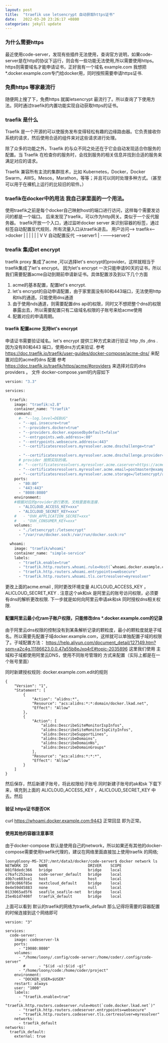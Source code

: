 ```yaml
---
layout: post
title:  "traefik use letsencrypt 自动获取https证书"
date:   2022-03-20 23:26:17 +0800
categories: jekyll update
---
```

### 为什么需要https 
最近使用code-server，发现有些插件无法使用，查询官方说明，如果code-server是在http的协议下运行，则会有一些功能无法使用,所以需要使用https。https则需要域名才能申请证书，正好我有一个域名 example.com 我想把*.docker.example.com专门给docker用，同时按照需要申请https证书.
### 免费https 哪家最流行
随便网上搜了下，免费https 就属letsencrypt 最流行了。所以查询了下使用方法。同时通过traefik的内置功能实现自动获取https的证书。

### traefik 是什么 
Traefik 是一个开源的可以使服务发布变得轻松有趣的边缘路由器。它负责接收你系统的请求，然后使用合适的组件来对这些请求进行处理。

除了众多的功能之外，Traefik 的与众不同之处还在于它会自动发现适合你服务的配置。当 Traefik 在检查你的服务时，会找到服务的相关信息并找到合适的服务来满足对应的请求。

Traefik 兼容所有主流的集群技术，比如 Kubernetes，Docker，Docker Swarm，AWS，Mesos，Marathon，等等；并且可以同时处理多种方式。（甚至可以用于在裸机上运行的比较旧的软件。）
### traefik在docker中的用法 我自己家里面的一个用法。
使用traefik之前是每个docker自己映射host的端口进行访问，这样每个需要发访问的都是一个端口。
后来发现了traefik，可以作为http网关。类似于一个反代服务器。
traefik开放一个入口，通过监听docker server 来识别容器的标签，通过标签自动配置反代规则，所有流量入口从traefik进去。
用户访问--> traefik<-->docker
                |        |
                |        |
                |        |
                V        V
            自动配置反代 -->server1
                    |
                    ---->server2 
### treafik 集成let encrypt 
traefik proxy 集成了acme ,可以选择let's encrypt的provider。这样就相当于traefik集成了let's encrypt。 
因为let's encrypt 一次只能申请90天的证书，所以我们需要配置acme自动到期前申请新证书。具体配置涉及到以下几个方面
1. acme的基本配置，配置let's encrypt.
2. let's encrypt的自动申请配置，由于家里面没有80和443端口，无法使用http和tls的通道。只能使用dns通道 
3. 由于使用nds通道，则需要配置dns api的权限，同时又不想把整个dns的权限暴露出去，所以需要配置只有二级域名权限的子账号来给acme使用
4. 配置对应的申请周期。
#### traefik 配置acme 支持let's encrypt 
申请证书需要验证域名。let's encrypt 提供三种方式来进行验证 http ,tls ,dns . 因为没有80和443 端口，使用dns方式来验证.
参考 https://doc.traefik.io/traefik/user-guides/docker-compose/acme-dns/ 来配置对应的acme的dns 配置
参考 https://doc.traefik.io/traefik/https/acme/#providers 来选择对应的dns providers 。
文件 docker-compose.yaml的内容如下
```bash
version: "3.3"

services:

  traefik:
    image: "traefik:v2.8"
    container_name: "traefik"
    command:
      #- "--log.level=DEBUG"
      - "--api.insecure=true"
      - "--providers.docker=true"
      - "--providers.docker.exposedbydefault=false"
      - "--entrypoints.web.address=:80"
      - "--entrypoints.websecure.address=:443"
      - "--certificatesresolvers.myresolver.acme.dnschallenge=true"

      - "--certificatesresolvers.myresolver.acme.dnschallenge.provider=alidns"
      # provider 按照实际的填。
      #- "--certificatesresolvers.myresolver.acme.caserver=https://acme-staging-v02.api.letsencrypt.org/directory"
      - "--certificatesresolvers.myresolver.acme.email=postmaster@example.com"
      - "--certificatesresolvers.myresolver.acme.storage=/letsencrypt/acme.json"
    ports:
      - "80:80"
      - "443:443"
      - "8080:8080"
    environment:
    #根据对应的provider进行更改。文档里面有连接.
      - "ALICLOUD_ACCESS_KEY=xxx"
      - "ALICLOUD_SECRET_KEY=xxx"
    #   - "OVH_APPLICATION_SECRET=xxx"
    #   - "OVH_CONSUMER_KEY=xxx"
    volumes:
      - "./letsencrypt:/letsencrypt"
      - "/var/run/docker.sock:/var/run/docker.sock:ro"

  whoami:
    image: "traefik/whoami"
    container_name: "simple-service"
    labels:
      - "traefik.enable=true"
      - "traefik.http.routers.whoami.rule=Host(`whoami.docker.example.com`)"
      - "traefik.http.routers.whoami.entrypoints=websecure"
      - "traefik.http.routers.whoami.tls.certresolver=myresolver"
```
更改上面的acme.email , 同时更改环境变量 ALICLOUD_ACCESS_KEY ，ALICLOUD_SECRET_KEY . 注意这个ak和sk 是阿里云的账号访问权限，必须要有dns的解析更改权限. 下一步就是如何向阿里云申请ak和sk 同时授权dns相关权限.
#### 配置阿里云最小化ram子账户权限，只能修改dns *.docker.example.com的记录 
由于阿里云dns权限的控制没有到某条解析记录的颗粒度，最小的颗粒度就是子域名。所以需要先配置子域docker.example.com，这样就可以单独配置子域的权限了。子域配置方法：  https://help.aliyun.com/document_detail/127149.htm?spm=a2c4g.11186623.0.0.47a55b8eJxq4rE#topic-2035896 这里我们使用 主域和子域都使用阿里云DNS，使用不同账号管理的 方式来配置（实际上都是在一个账号里面）

同时新建授权规则: docker.example.com.edit的规则 
```
{
    "Version": "1",
    "Statement": [
        {
            "Action": "alidns:*",
            "Resource": "acs:alidns:*:*:domain/docker.lkad.net",
            "Effect": "Allow"
        },
        {
            "Action": [
                "alidns:DescribeSiteMonitorIspInfos",
                "alidns:DescribeSiteMonitorIspCityInfos",
                "alidns:DescribeSupportLines",
                "alidns:DescribeDomains",
                "alidns:DescribeDomainNs",
                "alidns:DescribeDomainGroups"
            ],
            "Resource": "acs:alidns:*:*:*",
            "Effect": "Allow"
        }
    ]
}
```
然后保存，然后新建子账号，将此权限给子账号.同时新建子账号的ak和sk 下载下来，填充到上面的  ALICLOUD_ACCESS_KEY ，ALICLOUD_SECRET_KEY   中去。然后
#### 验证 https证书是否OK
curl https://whoami.docker.example.com:9443 正常回显 即为正常。
#### 使用其他的容器注意事项
由于docker-compose  默认是使用自己的network，所以如果还有其他的docker-compose需要使用traefik代理的，建议在网络里面直接加上使用traefik 的网络;
```
loony@loony-MS-7C37:/mnt/data3/docker/code-server$ docker network ls 
NETWORK ID     NAME                  DRIVER    SCOPE
801f8dedc366   bridge                bridge    local
c76afc252eaa   code-server_default   bridge    local
49b7ce603ce1   host                  host      local
10f8c066f85e   nextcloud_default     bridge    local
0e4e59d45883   none                  null      local
0133065ad5f6   seafile_seafile-net   bridge    local
25e4b1d7408f   traefik_default       bridge    local
```
上面可以看到 默认的traefik的网络为traefik_default 那么记得将需要的容器配置的时候连接到这个网络即可
```
version: "3"

services:
  code-server:
    image: codeserver-lk
    ports:
      - "19080:8080"
    volumes:
      - "/home/loony/.config/code-server:/home/coder/.config/code-server"
        #      - "$(id -u):$(id -g)" 
      - "/home/loony/code:/home/coder/project"
    environment:
      - "DOCKER_USER=$USER"
    restart: always
    user: "1000"
    labels:
      - "traefik.enable=true"
      - "traefik.http.routers.codeserver.rule=Host(`code.docker.lkad.net`)"
      - "traefik.http.routers.codeserver.entrypoints=websecure"
      - "traefik.http.routers.codeserver.tls.certresolver=myresolver"
    networks:
      - traefik_default
networks:
  traefik_default:
    external: true
```